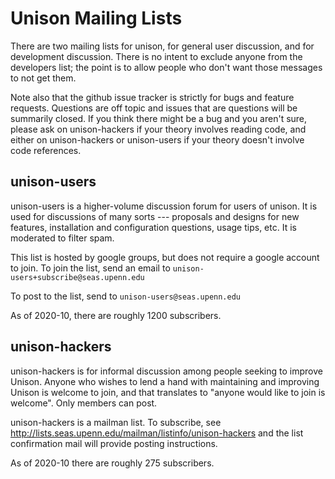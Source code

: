 # Unison Mailing Lists

There are two mailing lists for unison, for general user discussion, and for development discussion.   There is no intent to exclude anyone from the developers list; the point is to allow people who don't want those messages to not get them.

Note also that the github issue tracker is strictly for bugs and feature requests.  Questions are off topic and issues that are questions will be summarily closed.  If you think there might be a bug and you aren't sure, please ask on unison-hackers if your theory involves reading code, and either on unison-hackers or unison-users if your theory doesn't involve code references.

## unison-users

unison-users is a higher-volume discussion forum for users of unison. It is used for discussions of many sorts --- proposals and designs for new features, installation and configuration questions, usage tips, etc. It is moderated to filter spam.

This list is hosted by google groups, but does not require a google account to join.  To join the list, send an email to ``unison-users+subscribe@seas.upenn.edu``

To post to the list, send to ``unison-users@seas.upenn.edu``

As of 2020-10, there are roughly 1200 subscribers.

## unison-hackers

unison-hackers is for informal discussion among people seeking to improve Unison.  Anyone who wishes to lend a hand with maintaining and improving Unison is welcome to join, and that translates to "anyone would like to join is welcome".  Only members can post.

unison-hackers is a mailman list.  To subscribe, see http://lists.seas.upenn.edu/mailman/listinfo/unison-hackers and the list confirmation mail will provide posting instructions.

As of 2020-10 there are roughly 275 subscribers.